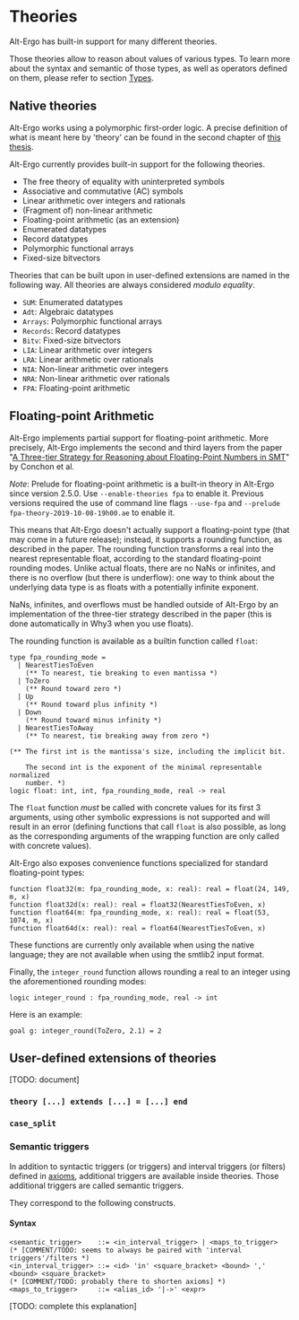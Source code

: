 
# Theories

Alt-Ergo has built-in support for many different theories.

Those theories allow to reason about values of various types. To learn more about the syntax and semantic of those types, as well as operators defined on them, please refer to section [Types](02_types/index).

## Native theories

Alt-Ergo works using a polymorphic first-order logic.
A precise definition of what is meant here by 'theory' can be found in the second chapter of [this thesis](https://tel.archives-ouvertes.fr/file/index/docid/842555/filename/VD2_IGUERNELALA_MOHAMED_10062013.pdf).

Alt-Ergo currently provides built-in support for the following theories.

* The free theory of equality with uninterpreted symbols
* Associative and commutative (AC) symbols
* Linear arithmetic over integers and rationals
* (Fragment of) non-linear arithmetic
* Floating-point arithmetic (as an extension)
* Enumerated datatypes
* Record datatypes
* Polymorphic functional arrays
* Fixed-size bitvectors

Theories that can be built upon in user-defined extensions are named in the following way.
All theories are always considered *modulo equality*.

* `SUM`: Enumerated datatypes
* `Adt`: Algebraic datatypes
* `Arrays`: Polymorphic functional arrays
* `Records`: Record datatypes
* `Bitv`: Fixed-size bitvectors
* `LIA`: Linear arithmetic over integers
* `LRA`: Linear arithmetic over rationals
* `NIA`: Non-linear arithmetic over integers
* `NRA`: Non-linear arithmetic over rationals
* `FPA`: Floating-point arithmetic


## Floating-point Arithmetic

Alt-Ergo implements partial support for floating-point arithmetic. More
precisely, Alt-Ergo implements the second and third layers from the paper "[A
Three-tier Strategy for Reasoning about Floating-Point Numbers in
SMT](https://inria.hal.science/hal-01522770)" by Conchon et al.

*Note*: Prelude for floating-point arithmetic is a built-in theory in
Alt-Ergo since version 2.5.0. Use `--enable-theories fpa` to enable it.
Previous versions required the use of command
line flags `--use-fpa` and `--prelude fpa-theory-2019-10-08-19h00.ae` to enable
it.

This means that Alt-Ergo doesn't actually support a floating-point type (that
may come in a future release); instead, it supports a rounding function, as
described in the paper.  The rounding function transforms a real into the
nearest representable float, according to the standard floating-point rounding
modes. Unlike actual floats, there are no NaNs or infinites, and there is no
overflow (but there is underflow): one way to think about the underlying data
type is as floats with a potentially infinite exponent.

NaNs, infinites, and overflows must be handled outside of Alt-Ergo by an
implementation of the three-tier strategy described in the paper (this is done
automatically in Why3 when you use floats).

The rounding function is available as a builtin function called `float`:

```alt-ergo
type fpa_rounding_mode =
  | NearestTiesToEven
    (** To nearest, tie breaking to even mantissa *)
  | ToZero
    (** Round toward zero *)
  | Up
    (** Round toward plus infinity *)
  | Down
    (** Round toward minus infinity *)
  | NearestTiesToAway
    (** To nearest, tie breaking away from zero *)

(** The first int is the mantissa's size, including the implicit bit.

    The second int is the exponent of the minimal representable normalized
    number. *)
logic float: int, int, fpa_rounding_mode, real -> real
```

The `float` function *must* be called with concrete values for its first 3
arguments, using other symbolic expressions is not supported and will result in
an error (defining functions that call `float` is also possible, as long as the
corresponding arguments of the wrapping function are only called with concrete
values).

Alt-Ergo also exposes convenience functions specialized for standard
floating-point types:

```alt-ergo
function float32(m: fpa_rounding_mode, x: real): real = float(24, 149, m, x)
function float32d(x: real): real = float32(NearestTiesToEven, x)
function float64(m: fpa_rounding_mode, x: real): real = float(53, 1074, m, x)
function float64d(x: real): real = float64(NearestTiesToEven, x)
```

These functions are currently only available when using the native language;
they are not available when using the smtlib2 input format.

Finally, the `integer_round` function allows rounding a real to an integer
using the aforementioned rounding modes:

```alt-ergo
logic integer_round : fpa_rounding_mode, real -> int
```

Here is an example:

```alt-ergo
goal g: integer_round(ToZero, 2.1) = 2
```

## User-defined extensions of theories

[TODO: document]

### `theory [...] extends [...] = [...] end`

### `case_split`

### Semantic triggers

In addition to syntactic triggers (or triggers) and interval triggers (or filters) defined in [axioms](03_declaration_of_axioms.md), additional triggers are available inside theories.
Those additional triggers are called semantic triggers.

They correspond to the following constructs.

#### Syntax

```
<semantic_trigger>    ::= <in_interval_trigger> | <maps_to_trigger>
(* [COMMENT/TODO: seems to always be paired with 'interval triggers'/filters *)
<in_interval_trigger> ::= <id> 'in' <square_bracket> <bound> ',' <bound> <square_bracket>
(* [COMMENT/TODO: probably there to shorten axioms] *)
<maps_to_trigger>     ::= <alias_id> '|->' <expr>
```

[TODO: complete this explanation]
